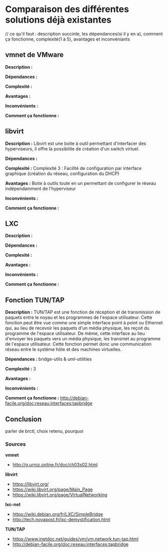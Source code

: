 # Comparaison des différentes solutions déjà existantes 


// ce qu'il faut : description succinte, les dépendances(si il y en a), comment ça fonctionne, complexité(1 à 5), avantages et inconvéniants  
## vmnet de VMware
**Description :** 

**Dépendances :** 

**Complexité :** 

**Avantages :** 

**Inconvénients :** 

**Comment ça fonctionne :** 

## libvirt
**Description :** 
Libvirt est une boite à outil permettant d'interfacer des hyperviseurs, il offre la possibilite de création d'un switch virtuel.

**Dépendances :** 

**Complexité :** 
Complexité 3 : 
Facilité de configuration par interface graphique (création du réseau, configuration du DHCP)

**Avantages :** 
Boite à outils toute en un permettant de configurer le réseau indépendamment de l'hyperviseur

**Inconvénients :** 

**Comment ça fonctionne :** 

## LXC
**Description :** 

**Dépendances :** 

**Complexité :** 

**Avantages :** 

**Inconvénients :** 

**Comment ça fonctionne :** 

## Fonction TUN/TAP
**Description :** TUN/TAP est une fonction de réception et de transmission de paquets entre le noyau et les programmes de l'espace utilisateur. 
Cette fonction peut être vue comme une simple interface point à point ou Ethernet qui, au lieu de recevoir les paquets d'un média physique, les reçoit du programme de l'espace utilisateur. De même, cette interface au lieu d'envoyer les paquets vers un média physique, les transmet au programme de l'espace utilisateur. Cette fonction permet donc une communication réseau entre le système hôte et des machines virtuelles.

**Dépendances :** bridge-utils & uml-utilities

**Complexité :** 3

**Avantages :** 

**Inconvénients :** 

**Comment ça fonctionne :** http://debian-facile.org/doc:reseau:interfaces:tapbridge


## Conclusion
parler de brctl, choix retenu, pourquoi

### Sources

**vmnet** 
- http://g.urroz.online.fr/doc/ch03s02.html

**libvirt**
- https://libvirt.org/
- https://wiki.libvirt.org/page/Main_Page
- https://wiki.libvirt.org/page/VirtualNetworking

**lxc-net** 
- https://wiki.debian.org/fr/LXC/SimpleBridge 
- http://tech.novapost.fr/lxc-demystification.html

**TUN/TAP** 
- https://www.inetdoc.net/guides/vm/vm.network.tun-tap.html
- http://debian-facile.org/doc:reseau:interfaces:tapbridge

